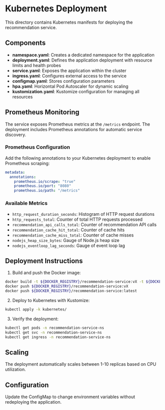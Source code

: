 # Kubernetes Deployment

This directory contains Kubernetes manifests for deploying the recommendation service.

## Components

- **namespace.yaml**: Creates a dedicated namespace for the application
- **deployment.yaml**: Defines the application deployment with resource limits and health probes
- **service.yaml**: Exposes the application within the cluster
- **ingress.yaml**: Configures external access to the service
- **configmap.yaml**: Stores configuration parameters
- **hpa.yaml**: Horizontal Pod Autoscaler for dynamic scaling
- **kustomization.yaml**: Kustomize configuration for managing all resources

## Prometheus Monitoring

The service exposes Prometheus metrics at the `/metrics` endpoint. The deployment includes Prometheus annotations for automatic service discovery.

### Prometheus Configuration

Add the following annotations to your Kubernetes deployment to enable Prometheus scraping:

```yaml
metadata:
  annotations:
    prometheus.io/scrape: "true"
    prometheus.io/port: "8080"
    prometheus.io/path: "/metrics"
```

### Available Metrics

- `http_request_duration_seconds`: Histogram of HTTP request durations
- `http_requests_total`: Counter of total HTTP requests processed
- `recommendation_api_calls_total`: Counter of recommendation API calls
- `recommendation_cache_hit_total`: Counter of cache hits
- `recommendation_cache_miss_total`: Counter of cache misses
- `nodejs_heap_size_bytes`: Gauge of Node.js heap size 
- `nodejs_eventloop_lag_seconds`: Gauge of event loop lag

## Deployment Instructions

1. Build and push the Docker image:

```bash
docker build -t ${DOCKER_REGISTRY}/recommendation-service:vX -t ${DOCKER_REGISTRY}/recommendation-service:latest .
docker push ${DOCKER_REGISTRY}/recommendation-service:vX
docker push ${DOCKER_REGISTRY}/recommendation-service:latest
```

2. Deploy to Kubernetes with Kustomize:

```bash
kubectl apply -k kubernetes/
```

3. Verify the deployment:

```bash
kubectl get pods -n recommendation-service-ns
kubectl get svc -n recommendation-service-ns
kubectl get ingress -n recommendation-service-ns
```

## Scaling

The deployment automatically scales between 1-10 replicas based on CPU utilization.

## Configuration

Update the ConfigMap to change environment variables without redeploying the application.